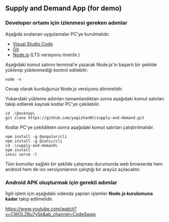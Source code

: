 ## Supply and Demand App (for demo)

### Developer ortamı için izlenmesi gereken adımlar

Aşağıda sıralanan uygulamalar PC'ye kurulmalıdır.

- [Visual Studio Code](https://code.visualstudio.com/)
- [Git](https://git-scm.com/)
- [Node.js](https://nodejs.org/en/) (LTS versiyonu önerilir.)

Aşağıdaki komut satırını terminal'e yazarak Node.js'in başarılı bir şekilde yüklenip yüklenmediği kontrol edilebilir.

```terminal
node -v
```

Cevap olarak kurduğunuz Node.js versiyonu dönmelidir.

Yukarıdaki yükleme adımları tamamlandıktan sonra aşağıdaki komut satırları takip edilerek kaynak kodlar PC'ye çekilebilir.

```terminal
cd .\Desktop\
git clone https://github.com/yagizhanNY/supply-and-demand.git
```

Kodlar PC'ye çekildikten sonra aşağıdaki komut satırları çalıştırılmalıdır.

```terminal
npm install -g @angular/cli
npm install -g @ionic/cli
cd .\supply-and-demand\
npm install
ionic serve -l
```

Tüm komutlar sağlıklı bir şekilde çalışması durumunda web browserda hem android hem de ios versiyonlarının çalıştığı bir arayüz açılacaktır.

### Android APK oluşturmak için gerekli adımlar

İlgili işlem için aşağıdaki videoda yapılan işlemler **Node.js kurulumuna kadar** takip edilmelidir.

https://www.youtube.com/watch?v=CWOLZBu7ySk&ab_channel=CodeSwag
